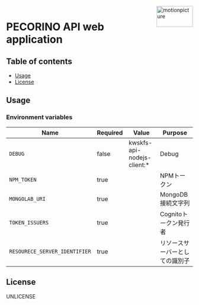 <img src="https://motionpicture.jp/images/common/logo_01.svg" alt="motionpicture" title="motionpicture" align="right" height="56" width="98"/>

# PECORINO API web application

## Table of contents

* [Usage](#usage)
* [License](#license)

## Usage

### Environment variables

| Name                          | Required | Value                      | Purpose                        |
| ----------------------------- | -------- | -------------------------- | ------------------------------ |
| `DEBUG`                       | false    | kwskfs-api-nodejs-client:* | Debug                          |
| `NPM_TOKEN`                   | true     |                            | NPMトークン                    |
| `MONGOLAB_URI`                | true     |                            | MongoDB接続文字列              |
| `TOKEN_ISSUERS`               | true     |                            | Cognitoトークン発行者          |
| `RESOURECE_SERVER_IDENTIFIER` | true     |                            | リソースサーバーとしての識別子 |

## License

UNLICENSE
